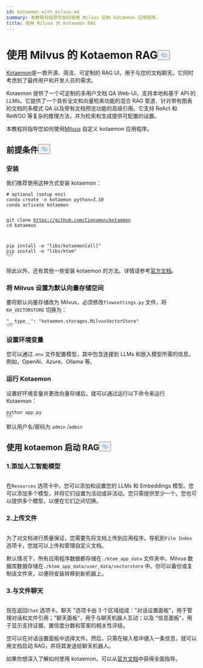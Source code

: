 ```yaml
---
id: kotaemon_with_milvus.md
summary: 本教程将指导您如何使用 Milvus 定制 kotaemon 应用程序。
title: 使用 Milvus 的 Kotaemon RAG
---
```

<h1 id="Kotaemon-RAG-with-Milvus" class="common-anchor-header">使用 Milvus 的 Kotaemon RAG<button data-href="#Kotaemon-RAG-with-Milvus" class="anchor-icon" translate="no">
      <svg translate="no"
        aria-hidden="true"
        focusable="false"
        height="20"
        version="1.1"
        viewBox="0 0 16 16"
        width="16"
      >
        <path
          fill="#0092E4"
          fill-rule="evenodd"
          d="M4 9h1v1H4c-1.5 0-3-1.69-3-3.5S2.55 3 4 3h4c1.45 0 3 1.69 3 3.5 0 1.41-.91 2.72-2 3.25V8.59c.58-.45 1-1.27 1-2.09C10 5.22 8.98 4 8 4H4c-.98 0-2 1.22-2 2.5S3 9 4 9zm9-3h-1v1h1c1 0 2 1.22 2 2.5S13.98 12 13 12H9c-.98 0-2-1.22-2-2.5 0-.83.42-1.64 1-2.09V6.25c-1.09.53-2 1.84-2 3.25C6 11.31 7.55 13 9 13h4c1.45 0 3-1.69 3-3.5S14.5 6 13 6z"
        ></path>
      </svg>
    </button></h1><p><a href="https://github.com/Cinnamon/kotaemon">Kotaemon</a>是一款开源、简洁、可定制的 RAG UI，用于与您的文档聊天。它同时考虑到了最终用户和开发人员的需求。</p>
<p>Kotaemon 提供了一个可定制的多用户文档 QA Web-UI，支持本地和基于 API 的 LLMs。它提供了一个具有全文和向量检索功能的混合 RAG 管道、针对带有图表的文档的多模式 QA 以及带有文档预览功能的高级引用。它支持 ReAct 和 ReWOO 等复杂的推理方法，并为检索和生成提供可配置的设置。</p>
<p>本教程将指导您如何使用<a href="https://milvus.io/">Milvus</a> 自定义 kotaemon 应用程序。</p>
<h2 id="Prerequisites" class="common-anchor-header">前提条件<button data-href="#Prerequisites" class="anchor-icon" translate="no">
      <svg translate="no"
        aria-hidden="true"
        focusable="false"
        height="20"
        version="1.1"
        viewBox="0 0 16 16"
        width="16"
      >
        <path
          fill="#0092E4"
          fill-rule="evenodd"
          d="M4 9h1v1H4c-1.5 0-3-1.69-3-3.5S2.55 3 4 3h4c1.45 0 3 1.69 3 3.5 0 1.41-.91 2.72-2 3.25V8.59c.58-.45 1-1.27 1-2.09C10 5.22 8.98 4 8 4H4c-.98 0-2 1.22-2 2.5S3 9 4 9zm9-3h-1v1h1c1 0 2 1.22 2 2.5S13.98 12 13 12H9c-.98 0-2-1.22-2-2.5 0-.83.42-1.64 1-2.09V6.25c-1.09.53-2 1.84-2 3.25C6 11.31 7.55 13 9 13h4c1.45 0 3-1.69 3-3.5S14.5 6 13 6z"
        ></path>
      </svg>
    </button></h2><h3 id="Installation" class="common-anchor-header">安装</h3><p>我们推荐使用这种方式安装 kotaemon：</p>
<pre><code translate="no" class="language-shell"><span class="hljs-comment"># optional (setup env)</span>
conda create -n kotaemon python=3.10
conda activate kotaemon

git <span class="hljs-built_in">clone</span> https://github.com/Cinnamon/kotaemon
<span class="hljs-built_in">cd</span> kotaemon

pip install -e <span class="hljs-string">&quot;libs/kotaemon[all]&quot;</span>
pip install -e <span class="hljs-string">&quot;libs/ktem&quot;</span>
<button class="copy-code-btn"></button></code></pre>
<p>除此以外，还有其他一些安装 kotaemon 的方法。详情请参考<a href="https://github.com/Cinnamon/kotaemon?tab=readme-ov-file#installation">官方文档</a>。</p>
<h3 id="Set-Milvus-as-the-default-vector-storage" class="common-anchor-header">将 Milvus 设置为默认向量存储空间</h3><p>要将默认向量存储改为 Milvus，必须修改<code translate="no">flowsettings.py</code> 文件，将<code translate="no">KH_VECTORSTORE</code> 切换为：</p>
<pre><code translate="no" class="language-python"><span class="hljs-string">&quot;__type__&quot;</span>: <span class="hljs-string">&quot;kotaemon.storages.MilvusVectorStore&quot;</span>
<button class="copy-code-btn"></button></code></pre>
<h3 id="Set-Environment-Variables" class="common-anchor-header">设置环境变量</h3><p>您可以通过<code translate="no">.env</code> 文件配置模型，其中包含连接到 LLMs 和嵌入模型所需的信息。例如，OpenAI、Azure、Ollama 等。</p>
<h3 id="Run-Kotaemon" class="common-anchor-header">运行 Kotaemon</h3><p>设置好环境变量并更改向量存储后，就可以通过运行以下命令来运行 Kotaemon：</p>
<pre><code translate="no" class="language-shell">python app.py
<button class="copy-code-btn"></button></code></pre>
<p>默认用户名/密码为 <code translate="no">admin</code> /<code translate="no">admin</code></p>
<h2 id="Start-RAG-with-kotaemon" class="common-anchor-header">使用 kotaemon 启动 RAG<button data-href="#Start-RAG-with-kotaemon" class="anchor-icon" translate="no">
      <svg translate="no"
        aria-hidden="true"
        focusable="false"
        height="20"
        version="1.1"
        viewBox="0 0 16 16"
        width="16"
      >
        <path
          fill="#0092E4"
          fill-rule="evenodd"
          d="M4 9h1v1H4c-1.5 0-3-1.69-3-3.5S2.55 3 4 3h4c1.45 0 3 1.69 3 3.5 0 1.41-.91 2.72-2 3.25V8.59c.58-.45 1-1.27 1-2.09C10 5.22 8.98 4 8 4H4c-.98 0-2 1.22-2 2.5S3 9 4 9zm9-3h-1v1h1c1 0 2 1.22 2 2.5S13.98 12 13 12H9c-.98 0-2-1.22-2-2.5 0-.83.42-1.64 1-2.09V6.25c-1.09.53-2 1.84-2 3.25C6 11.31 7.55 13 9 13h4c1.45 0 3-1.69 3-3.5S14.5 6 13 6z"
        ></path>
      </svg>
    </button></h2><h3 id="1-Add-your-AI-models" class="common-anchor-header">1.添加人工智能模型</h3><p>
  <span class="img-wrapper">
    <img translate="no" src="/docs/v2.5.x/assets/kotaemon_1.png" alt="" class="doc-image" id="" />
    <span></span>
  </span>
</p>
<p>在<code translate="no">Resources</code> 选项卡中，您可以添加和设置您的 LLMs 和 Embeddings 模型。您可以添加多个模型，并将它们设置为活动或非活动。您只需提供至少一个。您也可以提供多个模型，以便在它们之间切换。</p>
<h3 id="2-Upload-your-documents" class="common-anchor-header">2.上传文件</h3><p>
  <span class="img-wrapper">
    <img translate="no" src="/docs/v2.5.x/assets/kotaemon_2.png" alt="" class="doc-image" id="" />
    <span></span>
  </span>
</p>
<p>为了对文档进行质量保证，您需要先将文档上传到应用程序。导航到<code translate="no">File Index</code> 选项卡，您就可以上传和管理自定义文档。</p>
<p>默认情况下，所有应用程序数据都存储在<code translate="no">./ktem_app_data</code> 文件夹中。Milvus 数据库数据存储在<code translate="no">./ktem_app_data/user_data/vectorstore</code> 中。你可以备份或复制该文件夹，以便将安装转移到新机器上。</p>
<h3 id="3-Chat-with-your-documents" class="common-anchor-header">3.与文件聊天</h3><p>
  <span class="img-wrapper">
    <img translate="no" src="/docs/v2.5.x/assets/kotaemon_3.png" alt="" class="doc-image" id="" />
    <span></span>
  </span>
</p>
<p>现在返回<code translate="no">Chat</code> 选项卡。聊天 "选项卡由 3 个区域组成："对话设置面板"，用于管理对话和文件引用；"聊天面板"，用于与聊天机器人互动；以及 "信息面板"，用于显示支持证据、置信度分数和答案的相关性评级。</p>
<p>您可以在对话设置面板中选择文件。然后，只需在输入框中键入一条信息，就可以用文档启动 RAG，并将其发送给聊天机器人。</p>
<p>如果你想深入了解如何使用 kotaemon，可以从<a href="https://cinnamon.github.io/kotaemon/usage/">官方文档</a>中获得全面指导。</p>
